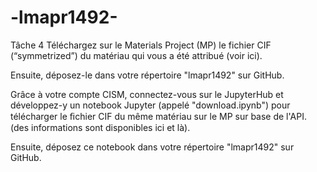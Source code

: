 # -lmapr1492-

Tâche 4
Téléchargez sur le Materials Project (MP) le fichier CIF (“symmetrized”) du matériau qui vous a été attribué (voir ici).

Ensuite, déposez-le dans votre répertoire "lmapr1492" sur GitHub.

Grâce à votre compte CISM, connectez-vous sur le JupyterHub et développez-y un notebook Jupyter (appelé "download.ipynb") pour télécharger le ﬁchier CIF du même matériau sur le MP sur base de l'API.
(des informations sont disponibles ici et là).

Ensuite, déposez ce notebook dans votre répertoire "lmapr1492" sur GitHub.
